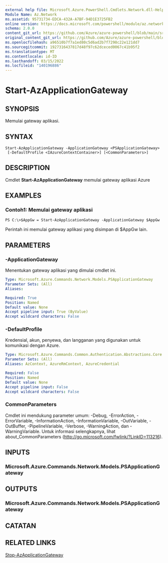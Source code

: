 ```yaml
---
external help file: Microsoft.Azure.PowerShell.Cmdlets.Network.dll-Help.xml
Module Name: Az.Network
ms.assetid: 95731734-EDCA-432A-A7BF-94D1E3725FB2
online version: https://docs.microsoft.com/powershell/module/az.network/start-azapplicationgateway
schema: 2.0.0
content_git_url: https://github.com/Azure/azure-powershell/blob/main/src/Network/Network/help/Start-AzApplicationGateway.md
original_content_git_url: https://github.com/Azure/azure-powershell/blob/main/src/Network/Network/help/Start-AzApplicationGateway.md
ms.openlocfilehash: a96510b7f7a1ed80c5d6ad2b7f7298c22e121dd7
ms.sourcegitcommit: 1927316437817d48f97c62dceced0067c41b95f2
ms.translationtype: MT
ms.contentlocale: id-ID
ms.lasthandoff: 03/15/2022
ms.locfileid: "140196886"
---
```

# Start-AzApplicationGateway

## SYNOPSIS
Memulai gateway aplikasi.

## SYNTAX

```
Start-AzApplicationGateway -ApplicationGateway <PSApplicationGateway>
 [-DefaultProfile <IAzureContextContainer>] [<CommonParameters>]
```

## DESCRIPTION
Cmdlet **Start-AzApplicationGateway** memulai gateway aplikasi Azure

## EXAMPLES

### Contoh1: Memulai gateway aplikasi
```
PS C:\>$AppGw = Start-AzApplicationGateway -ApplicationGateway $AppGw
```

Perintah ini memulai gateway aplikasi yang disimpan di $AppGw lain.

## PARAMETERS

### -ApplicationGateway
Menentukan gateway aplikasi yang dimulai cmdlet ini.

```yaml
Type: Microsoft.Azure.Commands.Network.Models.PSApplicationGateway
Parameter Sets: (All)
Aliases:

Required: True
Position: Named
Default value: None
Accept pipeline input: True (ByValue)
Accept wildcard characters: False
```

### -DefaultProfile
Kredensial, akun, penyewa, dan langganan yang digunakan untuk komunikasi dengan Azure.

```yaml
Type: Microsoft.Azure.Commands.Common.Authentication.Abstractions.Core.IAzureContextContainer
Parameter Sets: (All)
Aliases: AzContext, AzureRmContext, AzureCredential

Required: False
Position: Named
Default value: None
Accept pipeline input: False
Accept wildcard characters: False
```

### CommonParameters
Cmdlet ini mendukung parameter umum: -Debug, -ErrorAction, -ErrorVariable, -InformationAction, -InformationVariable, -OutVariable, -OutBuffer, -PipelineVariable, -Verbose, -WarningAction, dan -WarningVariable. Untuk informasi selengkapnya, lihat about_CommonParameters (http://go.microsoft.com/fwlink/?LinkID=113216).

## INPUTS

### Microsoft.Azure.Commands.Network.Models.PSApplicationGateway

## OUTPUTS

### Microsoft.Azure.Commands.Network.Models.PSApplicationGateway

## CATATAN

## RELATED LINKS

[Stop-AzApplicationGateway](./Stop-AzApplicationGateway.md)


